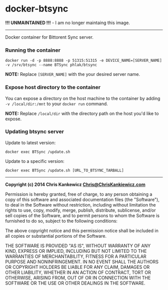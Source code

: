 docker-btsync
===================

**!!! UNMAINTAINED !!!** - I am no longer maintaing this image.

-----

Docker container for Bittorent Sync server.


### Running the container

    docker run -d -p 8888:8888 -p 51315:51315 -e DEVICE_NAME=[SERVER_NAME] -v /srv/btsync --name BTSync phlak/btsync

**NOTE:** Replace `[SERVER_NAME]` with the your desired server name.


### Expose host directory to the container

You can expose a directory on the host machine to the container by adding `-v /local/dir:/mnt` to
your `docker run` command.

**NOTE:** Replace `/local/dir` with the directory path on the host you'd like to expose.


### Updating btsync server

Update to latest version:

    docker exec BTSync /update.sh

Update to a specific version:

    docker exec BTSync /update.sh [URL_TO_BTSYNC_TARBALL]


-----

**Copyright (c) 2014 Chris Kankewicz <Chris@ChrisKankiewicz.com>**

Permission is hereby granted, free of charge, to any person obtaining a copy
of this software and associated documentation files (the "Software"), to deal
in the Software without restriction, including without limitation the rights
to use, copy, modify, merge, publish, distribute, sublicense, and/or sell
copies of the Software, and to permit persons to whom the Software is
furnished to do so, subject to the following conditions:

The above copyright notice and this permission notice shall be included in
all copies or substantial portions of the Software.

THE SOFTWARE IS PROVIDED "AS IS", WITHOUT WARRANTY OF ANY KIND, EXPRESS OR
IMPLIED, INCLUDING BUT NOT LIMITED TO THE WARRANTIES OF MERCHANTABILITY,
FITNESS FOR A PARTICULAR PURPOSE AND NONINFRINGEMENT. IN NO EVENT SHALL THE
AUTHORS OR COPYRIGHT HOLDERS BE LIABLE FOR ANY CLAIM, DAMAGES OR OTHER
LIABILITY, WHETHER IN AN ACTION OF CONTRACT, TORT OR OTHERWISE, ARISING FROM,
OUT OF OR IN CONNECTION WITH THE SOFTWARE OR THE USE OR OTHER DEALINGS IN
THE SOFTWARE.
